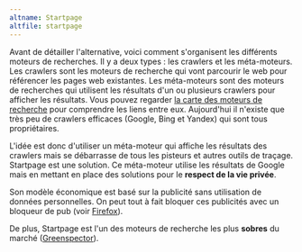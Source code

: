```yaml
---
altname: Startpage
altfile: startpage
---
```


Avant de détailler l'alternative, voici comment s'organisent les différents moteurs de recherches. Il y a deux types : les crawlers et les méta-moteurs. Les crawlers sont les moteurs de recherche qui vont parcourir le web pour référencer les pages web existantes. Les méta-moteurs sont des moteurs de recherches qui utilisent les résultats d'un ou plusieurs crawlers pour afficher les résultats. Vous pouvez regarder [la carte des moteurs de recherche](https://www.searchenginemap.com/) pour comprendre les liens entre eux. Aujourd'hui il n'existe que très peu de crawlers efficaces (Google, Bing et Yandex) qui sont tous propriétaires.

L'idée est donc d'utiliser un méta-moteur qui affiche les résultats des crawlers mais se débarrasse de tous les pisteurs et autres outils de traçage. Startpage est une solution. Ce méta-moteur utilise les résultats de Google mais en mettant en place des solutions pour le **respect de la vie privée**.

Son modèle économique est basé sur la publicité sans utilisation de données personnelles. On peut tout à fait bloquer ces publicités avec un bloqueur de pub (voir [Firefox](./gafalt/Firefox)).

De plus, Startpage est l'un des moteurs de recherche les plus **sobres** du marché ([Greenspector](https://greenspector.com/fr/moteurs-de-recherches/)).
